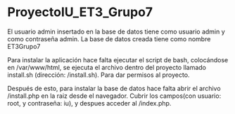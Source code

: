 # ProyectoIU_ET3_Grupo7

El usuario admin insertado en la base de datos tiene como usuario admin y como contraseña admin.
La base de datos creada tiene como nombre ET3Grupo7

Para instalar la aplicación hace falta ejecutar el script de bash, colocándose en /var/www/html, 
se ejecuta el archivo dentro del proyecto llamado install.sh (dirección: /install.sh). Para dar permisos al proyecto. 

Después de esto, para instalar la base de datos hace falta abrir el archivo /install.php en la raiz desde el navegador.
Cubrir los campos(con usuario: root, y contraseña: iu), y despues acceder al /index.php.
